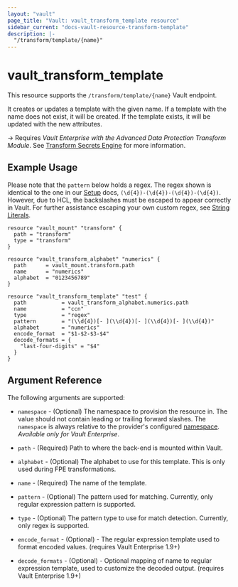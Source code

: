 ```yaml
---
layout: "vault"
page_title: "Vault: vault_transform_template resource"
sidebar_current: "docs-vault-resource-transform-template"
description: |-
  "/transform/template/{name}"
---
```


# vault\_transform\_template

This resource supports the `/transform/template/{name}` Vault endpoint.

It creates or updates a template with the given name. If a template with the name does not exist,
it will be created. If the template exists, it will be updated with the new attributes.

-> Requires _Vault Enterprise with the Advanced Data Protection Transform Module_.
See [Transform Secrets Engine](https://www.vaultproject.io/docs/secrets/transform)
for more information.

## Example Usage

Please note that the `pattern` below holds a regex. The regex shown
is identical to the one in our [Setup](https://www.vaultproject.io/docs/secrets/transform#setup)
docs, `(\d{4})-(\d{4})-(\d{4})-(\d{4})`. However, due to HCL, the
backslashes must be escaped to appear correctly in Vault. For further
assistance escaping your own custom regex, see [String Literals](https://www.terraform.io/docs/configuration/expressions.html#string-literals).

```hcl
resource "vault_mount" "transform" {
  path = "transform"
  type = "transform"
}

resource "vault_transform_alphabet" "numerics" {
  path      = vault_mount.transform.path
  name      = "numerics"
  alphabet  = "0123456789"
}

resource "vault_transform_template" "test" {
  path           = vault_transform_alphabet.numerics.path
  name           = "ccn"
  type           = "regex"
  pattern        = "(\\d{4})[- ](\\d{4})[- ](\\d{4})[- ](\\d{4})"
  alphabet       = "numerics"
  encode_format  = "$1-$2-$3-$4"
  decode_formats = {
    "last-four-digits" = "$4"
  }
}
```

## Argument Reference

The following arguments are supported:

* `namespace` - (Optional) The namespace to provision the resource in.
  The value should not contain leading or trailing forward slashes.
  The `namespace` is always relative to the provider's configured [namespace](../index.html#namespace).
   *Available only for Vault Enterprise*.

* `path` - (Required) Path to where the back-end is mounted within Vault.
* `alphabet` - (Optional) The alphabet to use for this template. This is only used during FPE transformations.
* `name` - (Required) The name of the template.
* `pattern` - (Optional) The pattern used for matching. Currently, only regular expression pattern is supported.
* `type` - (Optional) The pattern type to use for match detection. Currently, only regex is supported.
* `encode_format` - (Optional) - The regular expression template used to format encoded values.
  (requires Vault Enterprise 1.9+)
* `decode_formats` - (Optional) - Optional mapping of name to regular expression template, used to customize
  the decoded output. (requires Vault Enterprise 1.9+)
